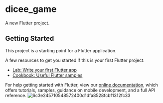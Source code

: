 # dicee_game

A new Flutter project.

## Getting Started

This project is a starting point for a Flutter application.

A few resources to get you started if this is your first Flutter project:

- [Lab: Write your first Flutter app](https://flutter.dev/docs/get-started/codelab)
- [Cookbook: Useful Flutter samples](https://flutter.dev/docs/cookbook)

For help getting started with Flutter, view our
[online documentation](https://flutter.dev/docs), which offers tutorials,
samples, guidance on mobile development, and a full API reference.
![6c3e245710548572400d1dfa8528fcbf1312fc33](https://user-images.githubusercontent.com/54174389/137896778-1b2cbe7a-50d6-46c4-bcd9-7e8161432a33.gif)

